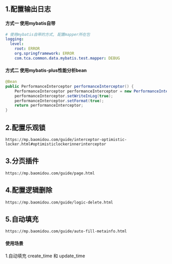 ## 1.配置输出日志
#### 方式一 使用mybatis自带
```yml
# 使用mybatis自带的方式, 配置mapper所在包
logging:
  level:
    root: ERROR
    org.springframework: ERROR
    com.tca.common.data.mybatis.test.mapper: DEBUG
```

#### 方式二 使用mybatis-plus性能分析bean
```java
@Bean
public PerformanceInterceptor performanceInterceptor() {
    PerformanceInterceptor performanceInterceptor = new PerformanceInterceptor();
    performanceInterceptor.setWriteInLog(true);
    performanceInterceptor.setFormat(true);
    return performanceInterceptor;
}
```


## 2.配置乐观锁
```
https://mp.baomidou.com/guide/interceptor-optimistic-locker.html#optimisticlockerinnerinterceptor
```

## 3.分页插件
```
https://mp.baomidou.com/guide/page.html
```

## 4.配置逻辑删除
```
https://mp.baomidou.com/guide/logic-delete.html
```

## 5.自动填充
```
https://mp.baomidou.com/guide/auto-fill-metainfo.html
```
#### 使用场景
1.自动填充 create_time 和 update_time
